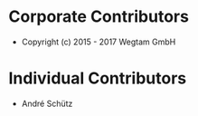 Corporate Contributors
======================

- Copyright (c) 2015 - 2017 Wegtam GmbH

Individual Contributors
=======================

- André Schütz